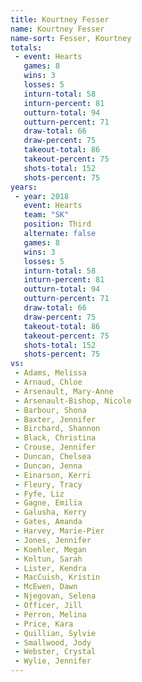 ```yaml
---
title: Kourtney Fesser
name: Kourtney Fesser
name-sort: Fesser, Kourtney
totals:
 - event: Hearts
   games: 8
   wins: 3
   losses: 5
   inturn-total: 58
   inturn-percent: 81
   outturn-total: 94
   outturn-percent: 71
   draw-total: 66
   draw-percent: 75
   takeout-total: 86
   takeout-percent: 75
   shots-total: 152
   shots-percent: 75
years:
 - year: 2018
   event: Hearts
   team: "SK"
   position: Third
   alternate: false
   games: 8
   wins: 3
   losses: 5
   inturn-total: 58
   inturn-percent: 81
   outturn-total: 94
   outturn-percent: 71
   draw-total: 66
   draw-percent: 75
   takeout-total: 86
   takeout-percent: 75
   shots-total: 152
   shots-percent: 75
vs:
 - Adams, Melissa
 - Arnaud, Chloe
 - Arsenault, Mary-Anne
 - Arsenault-Bishop, Nicole
 - Barbour, Shona
 - Baxter, Jennifer
 - Birchard, Shannon
 - Black, Christina
 - Crouse, Jennifer
 - Duncan, Chelsea
 - Duncan, Jenna
 - Einarson, Kerri
 - Fleury, Tracy
 - Fyfe, Liz
 - Gagne, Emilia
 - Galusha, Kerry
 - Gates, Amanda
 - Harvey, Marie-Pier
 - Jones, Jennifer
 - Koehler, Megan
 - Koltun, Sarah
 - Lister, Kendra
 - MacCuish, Kristin
 - McEwen, Dawn
 - Njegovan, Selena
 - Officer, Jill
 - Perron, Melina
 - Price, Kara
 - Quillian, Sylvie
 - Smallwood, Jody
 - Webster, Crystal
 - Wylie, Jennifer
---
```

